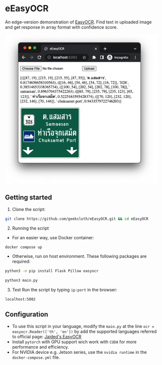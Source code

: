 # eEasyOCR #
An edge-version demonstration of [EasyOCR](https://github.com/JaidedAI/EasyOCR "EasyOCR"). Find text in uploaded image and get response in array format with confidence score.

![Alt text](static/screenshot2.png?raw=true "example output")


## Getting started ##
1. Clone the script:
```bash
git clone https://github.com/geeksloth/eEasyOCR.git && cd eEasyOCR
```

2. Running the script

- For an easier way, use Docker container:
```bash
docker compose up
```

- Otherwise, run on host environment. These following packages are required:
```bash
python3 -m pip install Flask Pillow easyocr
```
```bash
python3 main.py
```

3. Test 
Run the script by typing ```ip:port``` in the browser:
```bash
localhost:5002
```

## Configuration ##
- To use this script in your language, modify the ```main.py``` at the line ```ocr = easyocr.Reader(['th', 'en'])``` by add the supported languages referred to official page: [Jaided's EasyOCR](https://www.jaided.ai/easyocr/ "EasyOCR")
- Install ```pytorch``` with GPU support wich work with ```CUDA``` for more performance and efficiency.
- For NVIDIA device e.g. Jetson series, use the `nvidia runtime` in the `docker-compose.yml` file.
